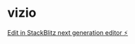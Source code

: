 # vizio

[Edit in StackBlitz next generation editor ⚡️](https://stackblitz.com/~/github.com/stElmitchay/vizio)